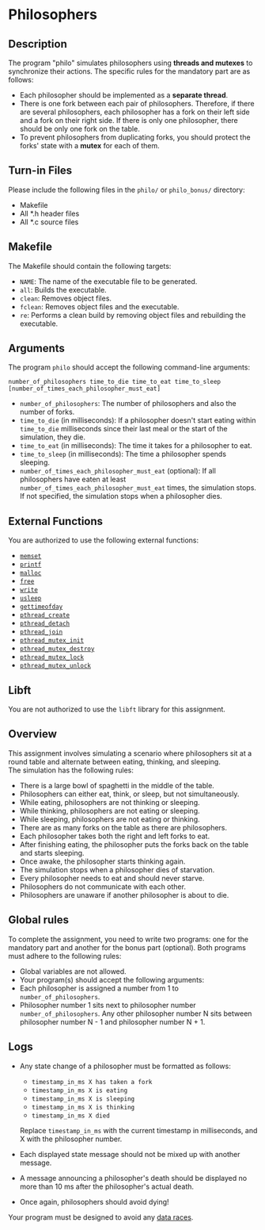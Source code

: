 # Philosophers

## Description

The program "philo" simulates philosophers using **threads and mutexes** to synchronize their actions. The specific rules for the mandatory part are as follows:

- Each philosopher should be implemented as a **separate thread**.
- There is one fork between each pair of philosophers. Therefore, if there are several philosophers, each philosopher has a fork on their left side and a fork on their right side. If there is only one philosopher, there should be only one fork on the table.
- To prevent philosophers from duplicating forks, you should protect the forks' state with a **mutex** for each of them.

## Turn-in Files

Please include the following files in the `philo/` or `philo_bonus/` directory:

- Makefile
- All *.h header files
- All *.c source files

## Makefile

The Makefile should contain the following targets:

- `NAME`: The name of the executable file to be generated.
- `all`: Builds the executable.
- `clean`: Removes object files.
- `fclean`: Removes object files and the executable.
- `re`: Performs a clean build by removing object files and rebuilding the executable.

## Arguments

The program `philo` should accept the following command-line arguments:

```
number_of_philosophers time_to_die time_to_eat time_to_sleep [number_of_times_each_philosopher_must_eat]
```

- `number_of_philosophers`: The number of philosophers and also the number of forks.
- `time_to_die` (in milliseconds): If a philosopher doesn't start eating within `time_to_die` milliseconds since their last meal or the start of the simulation, they die.
- `time_to_eat` (in milliseconds): The time it takes for a philosopher to eat.
- `time_to_sleep` (in milliseconds): The time a philosopher spends sleeping.
- `number_of_times_each_philosopher_must_eat` (optional): If all philosophers have eaten at least `number_of_times_each_philosopher_must_eat` times, the simulation stops. If not specified, the simulation stops when a philosopher dies.

## External Functions

You are authorized to use the following external functions:

- [`memset`](https://www.man7.org/linux/man-pages/man3/memset.3.html)
- [`printf`](https://www.man7.org/linux/man-pages/man3/printf.3.html)
- [`malloc`](https://www.man7.org/linux/man-pages/man3/malloc.3.html)
- [`free`](https://www.man7.org/linux/man-pages/man3/free.3.html)
- [`write`](https://www.man7.org/linux/man-pages/man2/write.2.html)
- [`usleep`](https://www.man7.org/linux/man-pages/man3/usleep.3.html)
- [`gettimeofday`](https://www.man7.org/linux/man-pages/man2/gettimeofday.2.html)
- [`pthread_create`](https://www.man7.org/linux/man-pages/man3/pthread_create.3.html)
- [`pthread_detach`](https://www.man7.org/linux/man-pages/man3/pthread_detach.3.html)
- [`pthread_join`](https://www.man7.org/linux/man-pages/man3/pthread_join.3.html)
- [`pthread_mutex_init`](https://www.man7.org/linux/man-pages/man3/pthread_mutex_init.3.html)
- [`pthread_mutex_destroy`](https://www.man7.org/linux/man-pages/man3/pthread_mutex_destroy.3.html)
- [`pthread_mutex_lock`](https://www.man7.org/linux/man-pages/man3/pthread_mutex_lock.3.html)
- [`pthread_mutex_unlock`](https://www.man7.org/linux/man-pages/man3/pthread_mutex_unlock.3.html)

## Libft

You are not authorized to use the `libft` library for this assignment.

## Overview

This assignment involves simulating a scenario where philosophers sit at a round table and alternate between eating, thinking, and sleeping.\
The simulation has the following rules:

- There is a large bowl of spaghetti in the middle of the table.
- Philosophers can either eat, think, or sleep, but not simultaneously.
- While eating, philosophers are not thinking or sleeping.
- While thinking, philosophers are not eating or sleeping.
- While sleeping, philosophers are not eating or thinking.
- There are as many forks on the table as there are philosophers.
- Each philosopher takes both the right and left forks to eat.
- After finishing eating, the philosopher puts the forks back on the table and starts sleeping.
- Once awake, the philosopher starts thinking again.
- The simulation stops when a philosopher dies of starvation.
- Every philosopher needs to eat and should never starve.
- Philosophers do not communicate with each other.
- Philosophers are unaware if another philosopher is about to die.

## Global rules

To complete the assignment, you need to write two programs: one for the mandatory part and another for the bonus part (optional). Both programs must adhere to the following rules:

- Global variables are not allowed.
- Your program(s) should accept the following arguments:
- Each philosopher is assigned a number from 1 to `number_of_philosophers`.
- Philosopher number 1 sits next to philosopher number `number_of_philosophers`. Any other philosopher number N sits between philosopher number N - 1 and philosopher number N + 1.

## Logs

- Any state change of a philosopher must be formatted as follows:
  - `timestamp_in_ms X has taken a fork`
  - `timestamp_in_ms X is eating`
  - `timestamp_in_ms X is sleeping`
  - `timestamp_in_ms X is thinking`
  - `timestamp_in_ms X died`

  Replace `timestamp_in_ms` with the current timestamp in milliseconds, and X with the philosopher number.

- Each displayed state message should not be mixed up with another message.
- A message announcing a philosopher's death should be displayed no more than 10 ms after the philosopher's actual death.
- Once again, philosophers should avoid dying!

Your program must be designed to avoid any [data races](https://en.wikipedia.org/wiki/Race_condition#Data_race).
